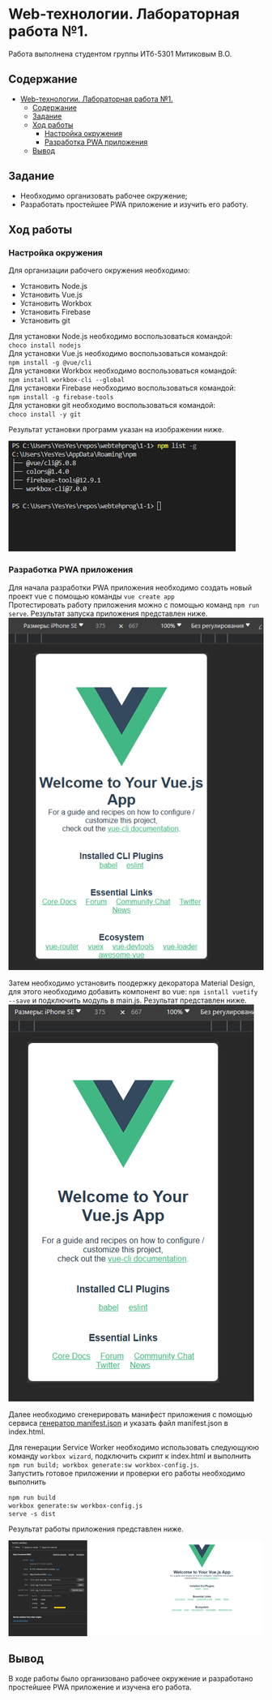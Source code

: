 # Web-технологии. Лабораторная работа №1.

Работа выполнена студентом группы ИТб-5301 Митиковым В.О.

## Содержание
- [Web-технологии. Лабораторная работа №1.](#web-технологии-Лабораторная-работа-1)
	- [Содержание](#содержание)
	- [Задание](#задание)
	- [Ход работы](#ход-работы)
		- [Настройка окружения](#настройка-окружения)
		- [Разработка PWA приложения](#разработка-pwa-приложения)
	- [Вывод](#вывод)

## Задание
- Необходимо организовать рабочее окружение;
- Разработать простейшее PWA приложение и изучить его работу.

## Ход работы
### Настройка окружения
Для организации рабочего окружения необходимо:
- Установить Node.js
- Установить Vue.js
- Установить Workbox
- Установить Firebase
- Установить git

Для установки Node.js необходимо воспользоваться командой:  
`choco install nodejs`  
Для установки Vue.js необходимо воспользоваться командой:  
`npm install -g @vue/cli`  
Для установки Workbox необходимо воспользоваться командой:  
`npm install workbox-cli --global`  
Для установки Firebase необходимо воспользоваться командой:  
`npm install -g firebase-tools`  
Для установки git необходимо воспользоваться командой:  
`choco install -y git`  

Результат установки программ указан на изображении ниже.  

![Результат установки программ](./pics/wt-1/1.png)

### Разработка PWA приложения
Для начала разработки PWA приложения необходимо создать новый проект vue с помощью команды `vue create app`  
Протестировать работу приложения можно с помощью команд `npm run serve`. Результат запуска приложения представлен ниже.  
![Результат запуска приложения](./pics/wt-1/2.png)  

Затем необходимо установить поодержку декоратора Material Design, для этого необходимо добавить компонент во vue:
`npm isntall vuetify --save` и подключить модуль в main.js. Результат представлен ниже.  
![Приложение с подключенным Material Design](./pics/wt-1/3.png)  

Далее необходимо сгенерировать манифест приложения с помощью сервиса [генератор manifest.json](https://app-manifest.firebaseapp.com/ ) и указать файл manifest.json в index.html.

Для генерации Service Worker необходимо использовать следующуюю команду `workbox wizard`, подключить скрипт к index.html  и выполнить `npm run build; workbox generate:sw workbox-config.js`.  
Запустить готовое приложении и проверки его работы необходимо выполнить 
```
npm run build
workbox generate:sw workbox-config.js
serve -s dist
```
Результат работы приложения представлен ниже.  

![Разработанное приложение](./pics/wt-1/4.png)  
## Вывод
В ходе работы было организовано рабочее окружение и разработано простейшее PWA приложение и изучена его работа.
